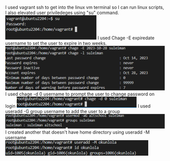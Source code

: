 I used vagrant ssh to get into the linux vm terminal so I can run linux scripts, I also elevated user priviledeges using "su" command.
![Alt text](<elevate priviledge.PNG>)
I used Chage -E expiredate username to set the user to expire in two weeks.
![Alt text](<set expiry date.PNG>)
I used chage -d 0 username to prompt the user to change password on login
![Alt text](<prompt new password.PNG>)
I used useradd -G group username to add the user to a group
![Alt text](<add user to group.PNG>)
I created another that doesn't have home directory using useradd -M username
![Alt text](<-M user.PNG>)